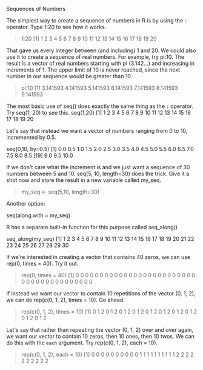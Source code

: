 Sequences of Numbers
 

The simplest way to create a sequence of numbers in R is by using the `:` operator. Type
1:20 to see how it works.
> 1:20
 [1]  1  2  3  4  5  6  7  8  9 10 11 12 13 14 15 16 17 18 19 20

That gave us every integer between (and including) 1 and 20. We could also use it to create
a sequence of real numbers. For example, try pi:10.  The result is a vector of real numbers starting 
with pi (3.142...) and increasing in increments of 1. The upper limit of 10 is never reached, since the
next number in our sequence would be greater than 10.
> pi:10
[1] 3.141593 4.141593 5.141593 6.141593 7.141593 8.141593 9.141593

The most basic use of seq() does exactly the same thing as the `:` operator. Try seq(1, 20) to see this.
seq(1,20)
 [1]  1  2  3  4  5  6  7  8  9 10 11 12 13 14 15 16 17 18 19 20

 Let's say that instead we want a vector of numbers ranging from 0 to 10, incremented by 0.5.

seq(0,10, by=0.5)
 [1]  0.0  0.5  1.0  1.5  2.0  2.5  3.0  3.5  4.0  4.5  5.0  5.5  6.0  6.5  7.0  7.5  8.0  8.5
[19]  9.0  9.5 10.0

If we don't care what the increment is and we just want a sequence of 30 numbers
between 5 and 10. seq(5, 10, length=30) does the trick. Give it a shot now and store the
result in a new variable called my_seq.
> my_seq <- seq(5,10, length=30)

Another option:

seq(along.with = my_seq)

R has a separate built-in function for this purpose called seq_along()

seq_along(my_seq)
 [1]  1  2  3  4  5  6  7  8  9 10 11 12 13 14 15 16 17 18 19 20 21 22 23 24 25 26 27 28 29 30

If we're interested in creating a vector that contains 40 zeros, we can use rep(0, times =
40). Try it out.
> rep(0, times = 40)
 [1] 0 0 0 0 0 0 0 0 0 0 0 0 0 0 0 0 0 0 0 0 0 0 0 0 0 0 0 0 0 0 0 0 0 0 0 0 0 0 0 0


If instead we want our vector to contain 10 repetitions of the vector (0, 1, 2), we can do
rep(c(0, 1, 2), times = 10). Go ahead.
> rep(c(0, 1, 2), times = 10)
 [1] 0 1 2 0 1 2 0 1 2 0 1 2 0 1 2 0 1 2 0 1 2 0 1 2 0 1 2 0 1 2

Let's say that rather than repeating the vector (0, 1, 2) over and over again, we want our vector to contain 10 zeros, 
then 10 ones, then 10 twos. We can do this with the  `each` argument. Try rep(c(0, 1, 2), each = 10).
> rep(c(0, 1, 2), each = 10)
 [1] 0 0 0 0 0 0 0 0 0 0 1 1 1 1 1 1 1 1 1 1 2 2 2 2 2 2 2 2 2 2
